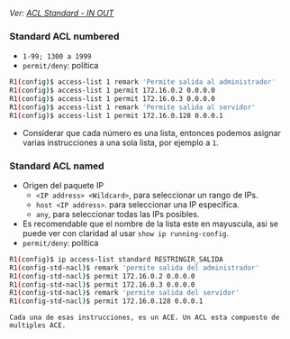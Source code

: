 _Ver: [ACL Standard - IN OUT](ACL%20Standard%20-%20IN%20OUT.md)_
### Standard ACL numbered
- `1-99; 1300 a 1999`
- `permit/deny`: política

``` bash
R1(config)$ access-list 1 remark 'Permite salida al administrador'
R1(config)$ access-list 1 permit 172.16.0.2 0.0.0.0
R1(config)$ access-list 1 permit 172.16.0.3 0.0.0.0
R1(config)$ access-list 1 remark 'Permite salida al servidor'
R1(config)$ access-list 1 permit 172.16.0.128 0.0.0.1
```
- Considerar que cada número es una lista, entonces podemos asignar varias instrucciones a una sola lista, por ejemplo a `1`.
### Standard ACL named
- Origen del paquete IP
	- `<IP address> <Wildcard>`, para seleccionar un rango de IPs.
	- `host <IP address>`. para seleccionar una IP especifica.
	- `any`, para seleccionar todas las IPs posibles.
- Es recomendable que el nombre de la lista este en mayuscula, asi se puede ver con claridad al usar `show ip running-config`.
- `permit/deny`: política

``` bash
R1(config)$ ip access-list standard RESTRINGIR_SALIDA
R1(config-std-nacl)$ remark 'permite salida del administrador'
R1(config-std-nacl)$ permit 172.16.0.2 0.0.0.0
R1(config-std-nacl)$ permit 172.16.0.3 0.0.0.0
R1(config-std-nacl)$ remark 'permite salida del servidor'
R1(config-std-nacl)$ permit 172.16.0.128 0.0.0.1
```

`Cada una de esas instrucciones, es un ACE. Un ACL esta compuesto de multiples ACE.` 

